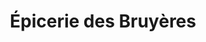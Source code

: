 ---
title: "Épicerie des Bruyères"
url: /le-petit-quevilly/epicerie-des-bruyeres/
shop: Lebensmittel
---